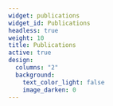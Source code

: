 ```yaml
---
widget: publications
widget_id: Publications
headless: true
weight: 10
title: Publications
active: true
design:
  columns: "2"
  background:
    text_color_light: false
    image_darken: 0
---
```

